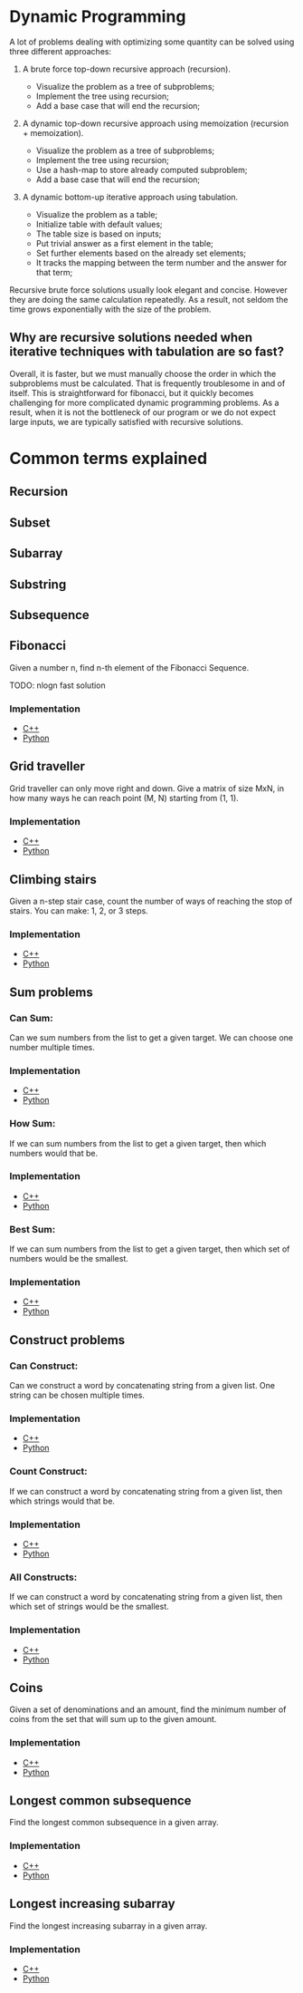 # Dynamic Programming

A lot of problems dealing with optimizing some quantity can be solved using three different approaches: 

1.  A brute force top-down recursive approach (recursion).
    - Visualize the problem as a tree of subproblems;
    - Implement the tree using recursion;
    - Add a base case that will end the recursion;
 
2.  A dynamic top-down recursive approach using memoization (recursion + memoization).   
    - Visualize the problem as a tree of subproblems;
    - Implement the tree using recursion;
    - Use a hash-map to store already computed subproblem;
    - Add a base case that will end the recursion;

3.  A dynamic bottom-up iterative approach using tabulation.
    - Visualize the problem as a table;
    - Initialize table with default values;
    - The table size is based on inputs;
    - Put trivial answer as a first element in the table;
    - Set further elements based on the already set elements;
    - It tracks the mapping between the term number and the answer for that term;

Recursive brute force solutions usually look elegant and concise. However they are doing the same calculation repeatedly. As a result, not seldom the time grows exponentially with the size of the problem.

## Why are recursive solutions needed when iterative techniques with tabulation are so fast?

Overall, it is faster, but we must manually choose the order in which the subproblems must be calculated. That is frequently troublesome in and of itself. This is straightforward for fibonacci, but it quickly becomes challenging for more complicated dynamic programming problems. As a result, when it is not the bottleneck of our program or we do not expect large inputs, we are typically satisfied with recursive solutions. 

# Common terms explained

## Recursion

## Subset

## Subarray

## Substring

## Subsequence

## Fibonacci
Given a number n, find n-th element of the Fibonacci Sequence.

TODO: nlogn fast solution

### Implementation

* <a href="https://github.com/djeada/Algorithms-And-Data-Structures/blob/master/src/dynamic_programming/cpp/fibonacci/src/fibonacci.cpp">C++</a>
* <a href="https://github.com/djeada/Algorithms-And-Data-Structures/blob/master/src/dynamic_programming/python/fibonacci/src/fib.py">Python</a>

## Grid traveller
Grid traveller can only move right and down. Give a matrix of size MxN, in how many ways he can reach point (M, N) starting from (1, 1).

### Implementation

* <a href="https://github.com/djeada/Algorithms-And-Data-Structures/blob/master/src/dynamic_programming/cpp/grid_traveler/src/grid_travelers.cpp">C++</a>
* <a href="https://github.com/djeada/Algorithms-And-Data-Structures/blob/master/src/dynamic_programming/python/grid_traveler/src/grid_traveler.py">Python</a>

## Climbing stairs
Given a n-step stair case, count the number of ways of reaching the stop of stairs. You can make: 1, 2, or 3 steps.

### Implementation

* <a href="https://github.com/djeada/Algorithms-And-Data-Structures/blob/master/src/dynamic_programming/cpp/climb_stairs/src/climb.cpp">C++</a>
* <a href="https://github.com/djeada/Algorithms-And-Data-Structures/blob/master/src/dynamic_programming/python/climbing_stairs/src/climb.py">Python</a>

## Sum problems

### Can Sum: 
Can we sum numbers from the list to get a given target. We can choose one number multiple times.

### Implementation

* <a href="https://github.com/djeada/Algorithms-And-Data-Structures/blob/master/src/dynamic_programming/cpp/can_sum/src/can_sum.cpp">C++</a>
* <a href="https://github.com/djeada/Algorithms-And-Data-Structures/blob/master/src/dynamic_programming/python/can_sum/src/can_sum.py">Python</a>

### How Sum: 
If we can sum numbers from the list to get a given target, then which numbers would that be.

### Implementation

* <a href="https://github.com/djeada/Algorithms-And-Data-Structures/blob/master/src/dynamic_programming/cpp/how_sum/src/how_sum.cpp">C++</a>
* <a href="https://github.com/djeada/Algorithms-And-Data-Structures/blob/master/src/dynamic_programming/python/how_sum/src/how_sum.py">Python</a>

### Best Sum: 
If we can sum numbers from the list to get a given target, then which set of numbers would be the smallest.

### Implementation

* <a href="https://github.com/djeada/Algorithms-And-Data-Structures/blob/master/src/dynamic_programming/cpp/best_sum/src/best_sum.cpp">C++</a>
* <a href="https://github.com/djeada/Algorithms-And-Data-Structures/blob/master/src/dynamic_programming/python/best_sum/src/best_sum.py">Python</a>

## Construct problems

### Can Construct: 
Can we construct a word by concatenating string from a given list. One string can be chosen multiple times.

### Implementation

* <a href="https://github.com/djeada/Algorithms-And-Data-Structures/blob/master/src/dynamic_programming/cpp/can_construct/src/can_construct.cpp">C++</a>
* <a href="https://github.com/djeada/Algorithms-And-Data-Structures/blob/master/src/dynamic_programming/python/can_construct/src/can_construct.py">Python</a>

### Count Construct: 
If we can construct a word by concatenating string from a given list, then which strings would that be.

### Implementation

* <a href="https://github.com/djeada/Algorithms-And-Data-Structures/blob/master/src/dynamic_programming/cpp/count_construct/src/count_construct.cpp">C++</a>
* <a href="https://github.com/djeada/Algorithms-And-Data-Structures/blob/master/src/dynamic_programming/python/count_construct/src/count_construct.py">Python</a>

### All Constructs: 
If we can construct a word by concatenating string from a given list, then which set of strings would be the smallest.

### Implementation

* <a href="https://github.com/djeada/Algorithms-And-Data-Structures/blob/master/src/dynamic_programming/cpp/all_construct/src/all_construct.cpp">C++</a>
* <a href="https://github.com/djeada/Algorithms-And-Data-Structures/blob/master/src/dynamic_programming/python/all_construct/src/all_construct.py">Python</a>

## Coins
Given a set of denominations and an amount, find the minimum number of coins from the set that will sum up to the given amount.

### Implementation

* <a href="https://github.com/djeada/Algorithms-And-Data-Structures/blob/master/src/dynamic_programming/cpp/coin_change/src/coin_change.cpp">C++</a>
* <a href="https://github.com/djeada/Algorithms-And-Data-Structures/blob/master/src/dynamic_programming/python/coins/src/coins.py">Python</a>

## Longest common subsequence
Find the longest common subsequence in a given array.

### Implementation

* <a href="https://github.com/djeada/Algorithms-And-Data-Structures/blob/master/src/dynamic_programming/cpp/longest_common_subsequence/src/longest_common_subsequence.cpp">C++</a>
* <a href="https://github.com/djeada/Algorithms-And-Data-Structures/blob/master/src/dynamic_programming/python/longest_common_subsequence/src/lcs.py">Python</a>

## Longest increasing subarray
Find the longest increasing subarray in a given array.

### Implementation

* <a href="https://github.com/djeada/Algorithms-And-Data-Structures/blob/master/src/dynamic_programming/cpp/longest_increasing_subarray/src/longest_increasing_subarray.cpp">C++</a>
* <a href="https://github.com/djeada/Algorithms-And-Data-Structures/blob/master/src/dynamic_programming/python/longest_increasing_subarray/src/lis.py">Python</a>

